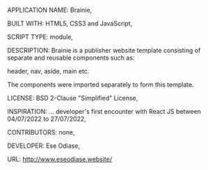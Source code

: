 APPLICATION NAME: Brainie,

BUILT WITH: HTML5, CSS3 and JavaScript,

SCRIPT TYPE: module,

DESCRIPTION: Brainie is a publisher website template consisting of separate and reusable components such as:

header,
nav,
aside, 
main etc.

The components were imported separately to form this template. 

LICENSE: BSD 2-Clause "Simplified" License,

INSPIRATION: ... developer's first encounter with React JS between 04/07/2022 to 27/07/2022,

CONTRIBUTORS: none,

DEVELOPER: Ese Odiase,

URL: http://www.eseodiase.website/
